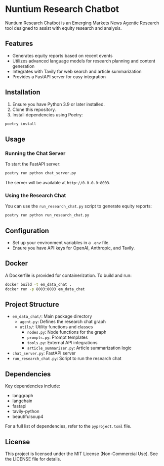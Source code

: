 # Nuntium Research Chatbot

Nuntium Research Chatbot is an Emerging Markets News Agentic Research tool designed to assist with equity research and analysis.

## Features

- Generates equity reports based on recent events
- Utilizes advanced language models for research planning and content generation
- Integrates with Tavily for web search and article summarization
- Provides a FastAPI server for easy integration

## Installation

1. Ensure you have Python 3.9 or later installed.
2. Clone this repository.
3. Install dependencies using Poetry:

```bash
poetry install
```

## Usage

### Running the Chat Server

To start the FastAPI server:

```bash
poetry run python chat_server.py
```

The server will be available at `http://0.0.0.0:8003`.

### Using the Research Chat

You can use the `run_research_chat.py` script to generate equity reports:

```bash
poetry run python run_research_chat.py
```

## Configuration

- Set up your environment variables in a `.env` file.
- Ensure you have API keys for OpenAI, Anthropic, and Tavily.

## Docker

A Dockerfile is provided for containerization. To build and run:

```bash
docker build -t em_data_chat .
docker run -p 8003:8003 em_data_chat
```

## Project Structure

- `em_data_chat/`: Main package directory
  - `agent.py`: Defines the research chat graph
  - `utils/`: Utility functions and classes
    - `nodes.py`: Node functions for the graph
    - `prompts.py`: Prompt templates
    - `tools.py`: External API integrations
    - `article_summarizer.py`: Article summarization logic
- `chat_server.py`: FastAPI server
- `run_research_chat.py`: Script to run the research chat

## Dependencies

Key dependencies include:
- langgraph
- langchain
- fastapi
- tavily-python
- beautifulsoup4

For a full list of dependencies, refer to the `pyproject.toml` file.

## License

This project is licensed under the MIT License (Non-Commercial Use). See the LICENSE file for details.

